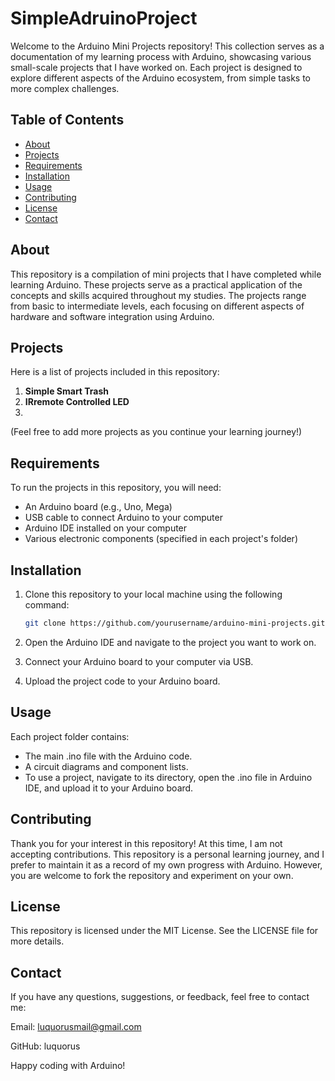 # SimpleAdruinoProject
Welcome to the Arduino Mini Projects repository! This collection serves as a documentation of my learning process with Arduino, showcasing various small-scale projects that I have worked on. Each project is designed to explore different aspects of the Arduino ecosystem, from simple tasks to more complex challenges.
## Table of Contents

- [About](#about)
- [Projects](#projects)
- [Requirements](#requirements)
- [Installation](#installation)
- [Usage](#usage)
- [Contributing](#contributing)
- [License](#license)
- [Contact](#contact)

## About

This repository is a compilation of mini projects that I have completed while learning Arduino. These projects serve as a practical application of the concepts and skills acquired throughout my studies. The projects range from basic to intermediate levels, each focusing on different aspects of hardware and software integration using Arduino.

## Projects

Here is a list of projects included in this repository:

1. **Simple Smart Trash** 
2. **IRremote Controlled LED**
3. 

(Feel free to add more projects as you continue your learning journey!)

## Requirements

To run the projects in this repository, you will need:

- An Arduino board (e.g., Uno, Mega)
- USB cable to connect Arduino to your computer
- Arduino IDE installed on your computer
- Various electronic components (specified in each project's folder)

## Installation

1. Clone this repository to your local machine using the following command:

   ```bash
   git clone https://github.com/yourusername/arduino-mini-projects.git
2. Open the Arduino IDE and navigate to the project you want to work on.

3. Connect your Arduino board to your computer via USB.

4. Upload the project code to your Arduino board.

## Usage
Each project folder contains:

- The main .ino file with the Arduino code.
- A circuit diagrams and component lists.
- To use a project, navigate to its directory, open the .ino file in Arduino IDE, and upload it to your Arduino board.

## Contributing
Thank you for your interest in this repository! At this time, I am not accepting contributions. This repository is a personal learning journey, and I prefer to maintain it as a record of my own progress with Arduino. However, you are welcome to fork the repository and experiment on your own.

## License
This repository is licensed under the MIT License. See the LICENSE file for more details.

## Contact
If you have any questions, suggestions, or feedback, feel free to contact me:

Email: luquorusmail@gmail.com

GitHub: luquorus

Happy coding with Arduino!
